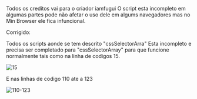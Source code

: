 Todos os creditos vai para o criador iamfugui
O script esta incompleto em algumas partes pode não afetar o uso dele em algums navegadores mas no Min Browser ele fica infuncional.

Corrigido: 

Todos os scripts aonde se tem descrito "cssSelectorArra" Esta incompleto e precisa ser completado para "cssSelectorArray" para que funcione normalmente tais como na linha de codigos  15.

![15](https://github.com/user-attachments/assets/92443fbe-0585-4f79-bd31-7d96d5c72822)

E nas linhas de codigo 110 ate a 123

![110-123](https://github.com/user-attachments/assets/c841b203-6f4b-4040-aaa7-bcd550a8317a)
